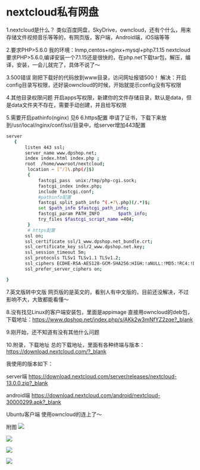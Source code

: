 # nextcloud私有网盘

1.nextcloud是什么？
类似百度网盘，SkyDrive，owncloud，还有个什么，用来存储文件视频音乐等等的，有网页版，客户端，Android端，iOS端等等

2.要求PHP>5.6.0
我的环境：lnmp,centos+nginx+mysql+php7.1.15
nextcloud要求PHP>5.6.0,编译安装一个7.1.15还是很快的，在php.net下载tar包，解压，编译，安装，一会儿就完了，具体不说了～

3.500错误
刚把下载好的代码放到www目录，访问网址报错500！
解决：开启config目录写权限，还好装owncloud的时候，开始就提示config没有写权限

4.其他目录权限问题
开启apps写权限，新建你的文件存储目录，默认是data，但是data文件夹不存在，需要手动创建，并且给写权限

5.需要开启pathinfo(nginx)
见6
6.https配置
申请了证书，下载下来放到/usr/local/nginx/conf/ssl/目录中，给server增加443配置
```bash
server
   {
       listen 443 ssl;
       server_name www.dpshop.net;
       index index.html index.php ;
       root  /home/wwwroot/nextcloud;
        location ~ [^/]\.php(/|$)
        {
            fastcgi_pass  unix:/tmp/php-cgi.sock;
            fastcgi_index index.php;
            include fastcgi.conf;
			#pathinfo配置
            fastcgi_split_path_info ^(.+?\.php)(/.*)$;
			set $path_info $fastcgi_path_info;
			fastcgi_param PATH_INFO       $path_info;
			try_files $fastcgi_script_name =404;
        }
		# https配置
       ssl on;
       ssl_certificate ssl/1_www.dpshop.net_bundle.crt;
       ssl_certificate_key ssl/2_www.dpshop.net.key;
       ssl_session_timeout 5m;
       ssl_protocols TLSv1 TLSv1.1 TLSv1.2;
       ssl_ciphers ECDHE-RSA-AES128-GCM-SHA256:HIGH:!aNULL:!MD5:!RC4:!DHE;
       ssl_prefer_server_ciphers on;

}
```

7.英文版转中文版
网页版的是英文的，看别人有中文版的，目前还没解决，不过影响不大，大致都能看懂～

8.没有找见Linux的客户端安装包，里面是appimage
直接用owncloud的deb包，下载地址：https://www.dpshop.net/index.php/s/AKk2w3mNfYZ2zqe?_blank

9.刚开始，还不知道有没有其他什么问题

10.附录，下载地址
总的下载地址，里面有各种终端与版本：https://download.nextcloud.com/?_blank

我使用的版本如下：

server端
https://download.nextcloud.com/server/releases/nextcloud-13.0.0.zip?_blank

android端
https://download.nextcloud.com/android/nextcloud-30000299.apk?_blank

Ubuntu客户端
使用owncloud的连上了～

附图
![](http://img.lypeng.com/uploads/image/5a9fb617e3fb3.jpg)

![](http://img.lypeng.com/uploads/image/5a9fb65d2b817.jpg)

![](http://img.lypeng.com/uploads/image/5a9fb63244c6e.jpeg)

![](http://img.lypeng.com/uploads/image/5a9fb63e50a09.jpeg)
